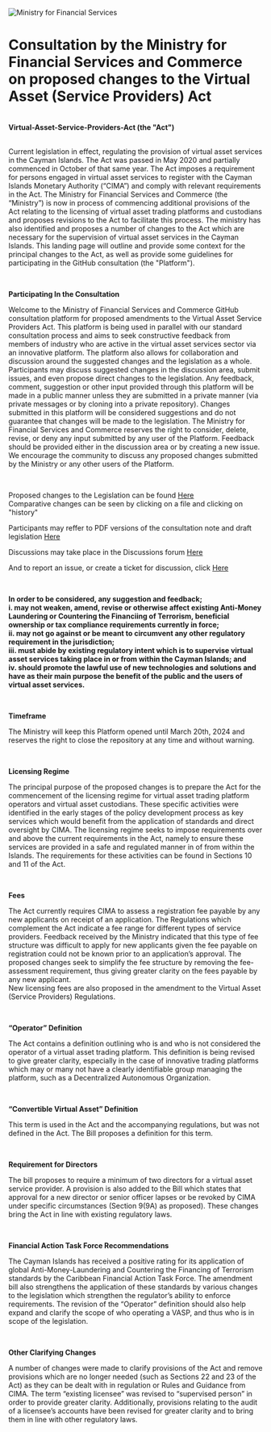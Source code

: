 <p><div class="MFSC">
      <div class="MFSCLOGO">
        <img src="https://www.mfs.ky/wp-content/uploads/2019/11/dfs.png" alt="Ministry for Financial Services"/>
      </div>
      <div class="text">
        <h1>Consultation by the Ministry for Financial Services and Commerce on proposed changes to the Virtual Asset (Service Providers) Act</h1>
      </div>
</div></p><br>
<b>Virtual-Asset-Service-Providers-Act (the "Act")</b><br><br>

<p>Current legislation in effect, regulating the provision of virtual asset services in the Cayman Islands.  The Act was passed in May 2020 and partially commenced in October of that same year.  The Act imposes a requirement for persons engaged in virtual asset services to register with the Cayman Islands Monetary Authority (“CIMA”) and comply with relevant requirements in the Act.  The Ministry for Financial Services and Commerce (the “Ministry”) is now in process of commencing additional provisions of the Act relating to the licensing of virtual asset trading platforms and custodians and proposes revisions to the Act to facilitate this process.  The ministry has also identified and proposes a number of changes to the Act which are necessary for the supervision of virtual asset services in the Cayman Islands.  This landing page will outline and provide some context for the principal changes to the Act, as well as provide some guidelines for participating in the GitHub consultation (the "Platform").</p><br>

<b>Participating In the Consultation</b><br>

<p>Welcome to the Ministry of Financial Services and Commerce GitHub consultation platform for proposed amendments to the Virtual Asset Service Providers Act.  This platform is being used in parallel with our standard consultation process and aims to seek constructive feedback from members of industry who are active in the virtual asset services sector via an innovative platform.  The platform also allows for collaboration and discussion around the suggested changes and the legislation as a whole.  Participants may discuss suggested changes in the discussion area, submit issues, and even propose direct changes to the legislation.  Any feedback, comment, suggestion or other input provided through this platform will be made in a public manner unless they are submitted in a private manner (via private messages or by cloning into a private repository).  Changes submitted in this platform will be considered suggestions and do not guarantee that changes will be made to the legislation.  The Ministry for Financial Services and Commerce reserves the right to consider, delete, revise, or deny any input submitted by any user of the Platform. Feedback should be provided either in the discussion area or by creating a new issue.  We encourage the community to discuss any proposed changes submitted by the Ministry or any other users of the Platform.  </p><br>


<p>Proposed changes to the Legislation can be found <a href="https://github.com/MinistryFinancialServices/Virtual-Asset-Amendment-Consultation/tree/main/Virtual%20Asset%20(Service%20Providers)%20Act">Here</a><br>
Comparative changes can be seen by clicking on a file and clicking on "history"</p>

<p>Participants may reffer to PDF versions of the consultation note and draft legislation <a href="https://github.com/MinistryFinancialServices/Virtual-Asset-Amendment-Consultation/tree/main/PDF_Documents">Here</a></p>
<p>Discussions may take place in the Discussions forum <a href="https://github.com/MinistryFinancialServices/Virtual-Asset-Amendment-Consultation/discussions">Here</a></p>
<p>And to report an issue, or create a ticket for discussion, click <a href="https://github.com/MinistryFinancialServices/Virtual-Asset-Amendment-Consultation/issues">Here</a></p>

<br>

<p><b>In order to be considered, any suggestion and feedback;<br>
    i.	may not weaken, amend, revise or otherwise affect existing Anti-Money Laundering or Countering the Financiing of Terrorism, beneficial ownership or tax compliance requirements currently in force;<br>
    ii.	may not go against or be meant to circumvent any other regulatory requirement in the jurisdiction;<br>
    iii.	must abide by existing regulatory intent which is to supervise virtual asset services taking place in or from within the Cayman Islands; and<br>
    iv.	should promote the lawful use of new technologies and solutions and have as their main purpose the benefit of the public and the users of virtual asset services.
</b></p><br>

<b>Timeframe</b><br>

<p>The Ministry will keep this Platform opened until March 20th, 2024 and reserves the right to close the repository at any time and without warning.</p><br>

<b>Licensing Regime</b><br>

<p>The principal purpose of the proposed changes is to prepare the Act for the commencement of the licensing regime for virtual asset trading platform operators and virtual asset custodians. These specific activities were identified in the early stages of the policy development process as key services which would benefit from the application of standards and direct oversight by CIMA.  The licensing regime seeks to impose requirements over and above the current requirements in the Act, namely to ensure these services are provided in a safe and regulated manner in of from within the Islands.  The requirements for these activities can be found in Sections 10 and 11 of the Act.</p><br>

<b>Fees</b><br>

<p>The Act currently requires CIMA to assess a registration fee payable by any new applicants on receipt of an application.  The Regulations which complement the Act indicate a fee range for different types of service providers.  Feedback received by the Ministry indicated that this type of fee structure was difficult to apply for new applicants given the fee payable on registration could not be known prior to an application’s approval.  The proposed changes seek to simplify the fee structure by removing the fee-assessment requirement, thus giving greater clarity on the fees payable by any new applicant.<br>
New licensing fees are also proposed in the amendment to the Virtual Asset (Service Providers) Regulations.</p><br>

<b>“Operator” Definition</b><br>

<p>The Act contains a definition outlining who is and who is not considered the operator of a virtual asset trading platform.   This definition is being revised to give greater clarity, especially in the case of innovative trading platforms which may or many not have a clearly identifiable group managing the platform, such as a Decentralized Autonomous Organization.</p><br>

<b>“Convertible Virtual Asset” Definition</b><br>

<p>This term is used in the Act and the accompanying regulations, but was not defined in the Act.  The Bill proposes a definition for this term.</p><br>

<b>Requirement for Directors</b><br>

<p>The bill proposes to require a minimum of two directors for a virtual asset service provider.  A provision is also added to the Bill which states that approval for a new director or senior officer lapses or be revoked by CIMA under specific circumstances (Section 9(9A) as proposed).  These changes bring the Act in line with existing regulatory laws.</p><br>

<b>Financial Action Task Force Recommendations</b><br>

<p>The Cayman Islands has received a positive rating for its application of global Anti-Money-Laundering and Countering the Financing of Terrorism standards by the Caribbean Financial Action Task Force.  The amendment bill also strengthens the application of these standards by various changes to the legislation which strengthen the regulator’s ability to enforce requirements.  The revision of the “Operator” definition should also help expand and clarify the scope of who operating a VASP, and thus who is in scope of the legislation.</p><br>

<b>Other Clarifying Changes</b><br>

<p>A number of changes were made to clarify provisions of the Act and remove provisions which are no longer needed (such as Sections 22 and 23 of the Act) as they can be dealt with in regulation or Rules and Guidance from CIMA.  The term “existing licensee” was revised to “supervised person” in order to provide greater clarity.  Additionally, provisions relating to the audit of a licensee’s accounts have been revised for greater clarity and to bring them in line with other regulatory laws.</p><br>
